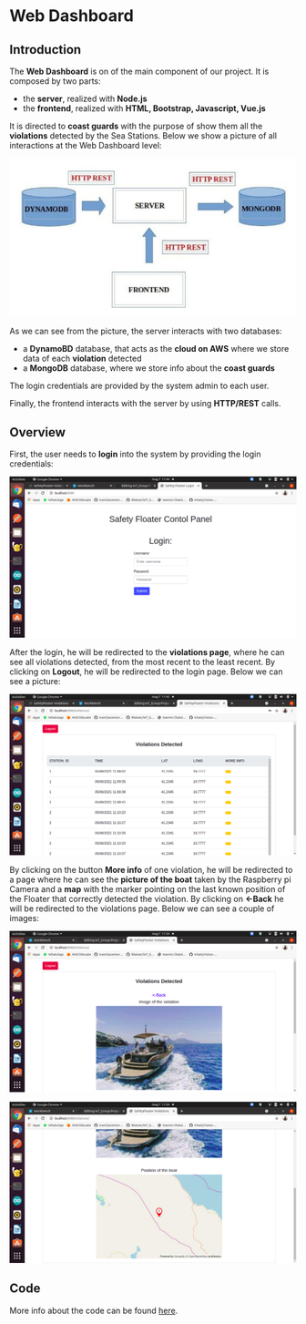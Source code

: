 # Web Dashboard

## Introduction
The **Web Dashboard** is on of the main component of our project. It is composed by two parts:

- the **server**, realized with **Node.js**
- the **frontend**, realized with **HTML, Bootstrap, Javascript, Vue.js**

It is directed to **coast guards** with the purpose of show them all the **violations** detected by the Sea Stations. Below we show a picture of all interactions at the Web Dashboard level:

![img](https://github.com/IlKaiser/IoT_Group-Project/blob/main/imgs/dashboard-architecture.jpeg)

As we can see from the picture, the server interacts with two databases:

- a **DynamoBD** database, that acts as the **cloud on AWS** where we store data of each **violation** detected
- a **MongoDB** database, where we store info about the **coast guards**

The login credentials are provided by the system admin to each user.

Finally, the frontend interacts with the server by using **HTTP/REST** calls.
 
## Overview
First, the user needs to **login** into the system by providing the login credentials:

![img](https://github.com/IlKaiser/IoT_Group-Project/blob/main/imgs/login.png)

After the login, he will be redirected to the **violations page**, where he can see all violations detected, from the most recent to the least recent. By clicking on **Logout**, he will be redirected to the login page. Below we can see a picture:

![img](https://github.com/IlKaiser/IoT_Group-Project/blob/main/imgs/violations.png)

By clicking on the button **More info** of one violation, he will be redirected to a page where he can see the **picture of the boat** taken by the Raspberry pi Camera and a **map** with the marker pointing on the last known position of the Floater that correctly detected the violation. By clicking on **<-Back** he will be redirected to the violations page. Below we can see a couple of images:

![img](https://github.com/IlKaiser/IoT_Group-Project/blob/main/imgs/violation_info_1.png)

![img](https://github.com/IlKaiser/IoT_Group-Project/blob/main/imgs/violation_info_2.png)

## Code
More info about the code can be found [here](https://github.com/IlKaiser/IoT_Group-Project/blob/main/dashboard/dashboard_code.md).
